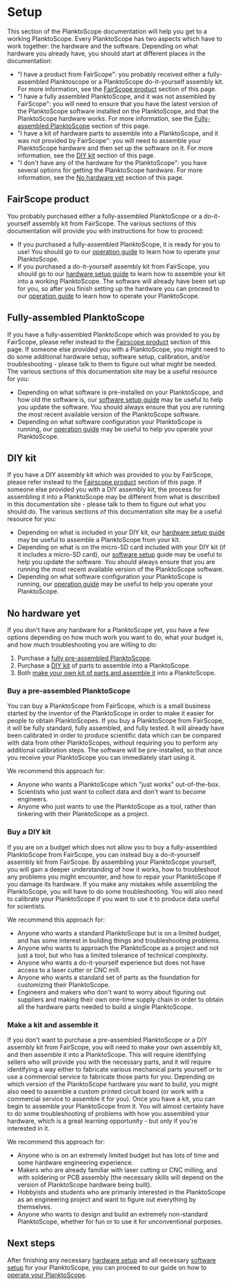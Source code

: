 # Setup

This section of the PlanktoScope documentation will help you get to a working PlanktoScope. Every PlanktoScope has two aspects which have to work together: the hardware and the software. Depending on what hardware you already have, you should start at different places in the documentation:

- "I have a product from FairScope": you probably received either a fully-assembled Planktoscope or a PlanktoScope do-it-yourself assembly kit. For more information, see the [FairScope product](#fairscope-product) section of this page.
- "I have a fully assembled PlanktoScope, and it was not assembled by FairScope": you will need to ensure that you have the latest version of the PlanktoScope software installed on the PlanktoScope, and that the PlanktoScope hardware works. For more information, see the [Fully-assembled PlanktoScope](#fully-assembled-planktoscope) section of this page.
- "I have a kit of hardware parts to assemble into a PlanktoScope, and it was not provided by FairScope": you will need to assemble your PlanktoScope hardware and then set up the software on it. For more information, see the [DIY kit](#diy-kit) section of this page.
- "I don't have any of the hardware for the PlanktoScope": you have several options for getting the PlanktoScope hardware. For more information, see the [No hardware yet](#no-hardware-yet) section of this page.

## FairScope product

You probably purchased either a fully-assembled PlanktoScope or a do-it-yourself assembly kit from FairScope. The various sections of this documentation will provide you with instructions for how to proceed:

- If you purchased a fully-assembled PlanktoScope, it is ready for you to use! You should go to our [operation guide](../operation/index.md) to learn how to operate your PlanktoScope.
- If you purchased a do-it-yourself assembly kit from FairScope, you should go to our [hardware setup guide](hardware/index.md) to learn how to assemble your kit into a working PlanktoScope. The software will already have been set up for you, so after you finish setting up the hardware you can proceed to our [operation guide](../operation/index.md) to learn how to operate your PlanktoScope.

## Fully-assembled PlanktoScope

If you have a fully-assembled PlanktoScope which was provided to you by FairScope, please refer instead to the [Fairscope product](#fairscope-product) section of this page. If someone else provided you with a PlanktoScope, you might need to do some additional hardware setup, software setup, calibration, and/or troubleshooting - please talk to them to figure out what might be needed. The various sections of this documentation site may be a useful resource for you:

- Depending on what software is pre-installed on your PlanktoScope, and how old the software is, our [software setup guide](software/index.md) may be useful to help you update the software. You should always ensure that you are running the most recent available version of the PlanktoScope software.
- Depending on what software configuration your PlanktoScope is running, our [operation guide](../operation/index.md) may be useful to help you operate your PlanktoScope.

## DIY kit

If you have a DIY assembly kit which was provided to you by FairScope, please refer instead to the [Fairscope product](#fairscope-product) section of this page. If someone else provided you with a DIY assembly kit, the process for assembling it into a PlanktoScope may be different from what is described in this documentation site - please talk to them to figure out what you should do. The various sections of this documentation site may be a useful resource for you:

- Depending on what is included in your DIY kit, our [hardware setup guide](hardware/index.md) may be useful to assemble a PlanktoScope from your kit.
- Depending on what is on the micro-SD card included with your DIY kit (if it includes a micro-SD card), our [software setup](software/index.md) guide may be useful to help you update the software. You should always ensure that you are running the most recent available version of the PlanktoScope software.
- Depending on what software configuration your PlanktoScope is running, our [operation guide](../operation/index.md) may be useful to help you operate your PlanktoScope.

## No hardware yet

If you don't have any hardware for a PlanktoScope yet, you have a few options depending on how much work you want to do, what your budget is, and how much troubleshooting you are willing to do:

1. Purchase a [fully pre-assembled PlanktoScope](#buy-a-pre-assembled-planktoscope).
2. Purchase a [DIY kit](#buy-a-diy-kit) of parts to assemble into a PlanktoScope.
3. Both [make your own kit of parts and assemble it](#make-a-kit-and-assemble-it) into a PlanktoScope.

### Buy a pre-assembled PlanktoScope

You can buy a PlanktoScope from FairScope, which is a small business started by the inventor of the PlanktoScope in order to make it easier for people to obtain PlanktoScopes. If you buy a PlanktoScope from FairScope, it will be fully standard, fully assembled, and fully tested. It will already have been calibrated in order to produce scientific data which can be compared with data from other PlanktoScopes, without requiring you to perform any additional calibration steps. The software will be pre-installed, so that once you receive your PlanktoScope you can immediately start using it.

We recommend this approach for:

- Anyone who wants a PlanktoScope which "just works" out-of-the-box.
- Scientists who just want to collect data and don't want to become engineers.
- Anyone who just wants to use the PlanktoScope as a tool, rather than tinkering with their PlanktoScope as a project.

### Buy a DIY kit

If you are on a budget which does not allow you to buy a fully-assembled PlanktoScope from FairScope, you can instead buy a do-it-yourself assembly kit from FairScope. By assembling your PlanktoScope yourself, you will gain a deeper understanding of how it works, how to troubleshoot any problems you might encounter, and how to repair your PlanktoScope if you damage its hardware. If you make any mistakes while assembling the PlanktoScope, you will have to do some troubleshooting. You will also need to calibrate your PlanktoScope if you want to use it to produce data useful for scientists.

We recommend this approach for:

- Anyone who wants a standard PlanktoScope but is on a limited budget, and has some interest in building things and troubleshooting problems.
- Anyone who wants to approach the PlanktoScope as a project and not just a tool, but who has a limited tolerance of technical complexity.
- Anyone who wants a do-it-yourself experience but does not have access to a laser cutter or CNC mill.
- Anyone who wants a standard set of parts as the foundation for customizing their PlanktoScope.
- Engineers and makers who don't want to worry about figuring out suppliers and making their own one-time supply chain in order to obtain all the hardware parts needed to build a single PlanktoScope.

### Make a kit and assemble it

If you don't want to purchase a pre-assembled PlanktoScope or a DIY assembly kit from FairScope, you will need to make your own assembly kit, and then assemble it into a PlanktoScope. This will require identifying sellers who will provide you with the necessary parts, and it will require identifying a way either to fabricate various mechanical parts yourself or to use a commercial service to fabricate those parts for you. Depending on which version of the PlanktoScope hardware you want to build, you might also need to assemble a custom printed circuit board (or work with a commercial service to assemble it for you). Once you have a kit, you can begin to assemble your PlanktoScope from it. You will almost certainly have to do some troubleshooting of problems with how you assembled your hardware, which is a great learning opportunity - but only if you're interested in it.

We recommend this approach for:

- Anyone who is on an extremely limited budget but has lots of time and some hardware engineering experience.
- Makers who are already familiar with laser cutting or CNC milling, and with soldering or PCB assembly (the necessary skills will depend on the version of PlanktoScope hardware being built).
- Hobbyists and students who are primarily interested in the PlanktoScope as an engineering project and want to figure out everything by themselves.
- Anyone who wants to design and build an extremely non-standard PlanktoScope, whether for fun or to use it for unconventional purposes.

## Next steps

After finishing any necessary [hardware setup](hardware/index.md) and all necessary [software setup](software/index.md) for your PlanktoScope, you can proceed to our guide on how to [operate your PlanktoScope](../../operation/index.md).
